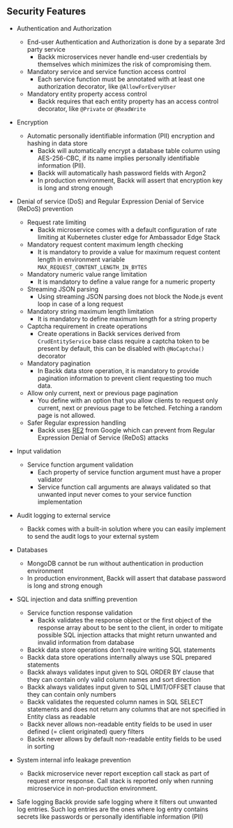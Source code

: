 ## Security Features

- Authentication and Authorization
  - End-user Authentication and Authorization is done by a separate 3rd party service
    - Backk microservices never handle end-user credentials by themselves which minimizes the risk of compromising them.
  - Mandatory service and service function access control
    - Each service function must be annotated with at least one authorization decorator, like `@AllowForEveryUser`
  - Mandatory entity property access control
    - Backk requires that each entity property has an access control decorator, like `@Private` or `@ReadWrite`

- Encryption
  - Automatic personally identifiable information (PII) encryption and hashing in data store
    - Backk will automatically encrypt a database table column using AES-256-CBC, if its name implies personally identifiable information (PII).
    - Backk will automatically hash password fields with Argon2
    - In production environment, Backk will assert that encryption key is long and strong enough

- Denial of service (DoS) and Regular Expression Denial of Service (ReDoS) prevention
  - Request rate limiting
    - Backk microservice comes with a default configuration of rate limiting at Kubernetes cluster edge for Ambassador Edge Stack
  - Mandatory request content maximum length checking
    - It is mandatory to provide a value for maximum request content length in environment variable `MAX_REQUEST_CONTENT_LENGTH_IN_BYTES`
  - Mandatory numeric value range limitation
    - It is mandatory to define a value range for a numeric property
  - Streaming JSON parsing
    - Using streaming JSON parsing does not block the Node.js event loop in case of a long request
  - Mandatory string maximum length limitation
    - It is mandatory to define maximum length for a string property
  - Captcha requirement in create operations
    - Create operations in Backk services derived from `CrudEntityService` base class require a captcha token to be present by default, this can be disabled with `@NoCaptcha()` decorator
  - Mandatory pagination
    - In Backk data store operation, it is mandatory to provide pagination information to prevent client requesting too much data. 
  - Allow only current, next or previous page pagination
    - You define with an option that you allow clients to request only current, next or previous page to be fetched. Fetching a random page is not allowed.
  - Safer Regular expression handling
    - Backk uses [RE2](https://github.com/uhop/node-re2/) from Google which can prevent from Regular Expression Denial of Service (ReDoS) attacks
  
- Input validation
  - Service function argument validation
    - Each property of service function argument must have a proper validator  
    - Service function call arguments are always validated so that unwanted input never comes to your service function implementation

- Audit logging to external service
  - Backk comes with a built-in solution where you can easily implement to send the audit logs to your external system

- Databases
  - MongoDB cannot be run without authentication in production environment
  - In production environment, Backk will assert that database password is long and strong enough
  
- SQL injection and data sniffing prevention
  - Service function response validation
    - Backk validates the response object or the first object of the response array about to be sent to the client, in order to mitigate possible SQL injection attacks that might return unwanted and invalid information from database
  - Backk data store operations don't require writing SQL statements
  - Backk data store operations internally always use SQL prepared statements
  - Backk always validates input given to SQL ORDER BY clause that they can contain only valid column names and sort direction
  - Backk always validates input given to SQL LIMIT/OFFSET clause that they can contain only numbers
  - Backk validates the requested column names in SQL SELECT statements and does not return any columns that are not specified in Entity class as readable
  - Backk never allows non-readable entity fields to be used in user defined (= client originated) query filters
  - Backk never allows by default non-readable entity fields to be used in sorting

- System internal info leakage prevention
  - Backk microservice never report exception call stack as part of request error response. Call stack is reported only when running microservice in non-production environment.
  
- Safe logging
  Backk provide safe logging where it filters out unwanted log entries. Such log entries are the ones where log entry contains secrets like passwords or personally identifiable information (PII)  


